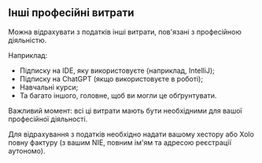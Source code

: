 ## Інші професійні витрати

Можна відрахувати з податків інші витрати, пов'язані з професійною діяльністю.

Наприклад:

- Підписку на IDE, яку використовуєте (наприклад, IntelliJ);
- Підписку на ChatGPT (якщо використовуєте в роботі);
- Навчальні курси;
- Та багато іншого, головне, щоб ви могли це обґрунтувати.

Важливий момент: всі ці витрати мають бути необхідними для вашої професійної діяльності.

Для відрахування з податків необхідно надати вашому хестору або Xolo повну фактуру (з вашим NIE, повним ім'ям та адресою
реєстрації аутономо).
